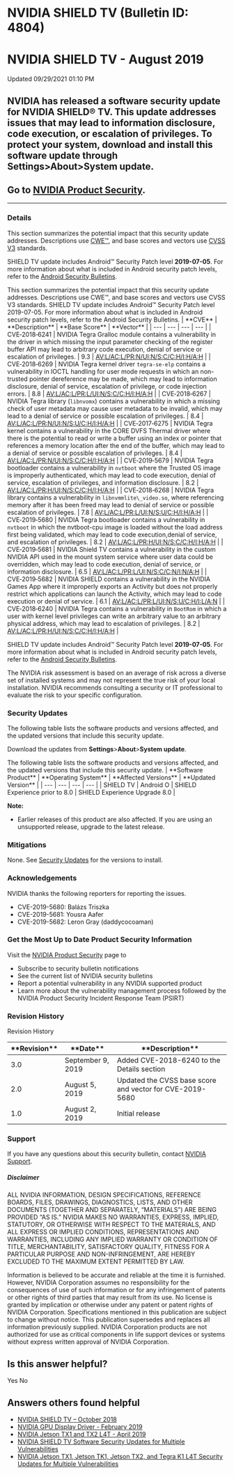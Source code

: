 # NVIDIA SHIELD TV (Bulletin ID: 4804)



 NVIDIA SHIELD TV - August 2019
=================================================




 Updated 09/29/2021 01:10 PM



NVIDIA has released a software security update for NVIDIA SHIELD® TV. This update addresses issues that may lead to information disclosure, code execution, or escalation of privileges. To protect your system, download and install this software update through **Settings**>**About**>**System update**.
------------------------------------------------------------------------------------------------------------------------------------------------------------------------------------------------------------------------------------------------------------------------------------------------------------


Go to [NVIDIA Product Security](https://www.nvidia.com/product-security/).
--------------------------------------------------------------------------






---




### Details


This section summarizes the potential impact that this security update addresses. Descriptions use [CWE™](https://cwe.mitre.org/), and base scores and vectors use [CVSS V3](https://www.first.org/cvss/user-guide) standards.


SHIELD TV update includes Android™ Security Patch level **2019-07-05**. For more information about what is included in Android security patch levels, refer to the [Android Security Bulletins](https://source.android.com/security/bulletin).




This section summarizes the potential impact that this security update addresses. Descriptions use CWE™, and base scores and vectors use CVSS V3 standards. SHIELD TV update includes Android™ Security Patch level 2019-07-05. For more information about what is included in Android security patch levels, refer to the Android Security Bulletins.
| \*\*CVE\*\* | \*\*Description\*\* | \*\*Base Score\*\* | \*\*Vector\*\* |
| --- | --- | --- | --- |
| CVE‑2018‑6241 | NVIDIA Tegra Gralloc module contains a vulnerability in the driver in which missing the input parameter checking of the register buffer API may lead to arbitrary code execution, denial of service or escalation of privileges. | 9.3 | [AV:L/AC:L/PR:N/UI:N/S:C/C:H/I:H/A:H](https://nvd.nist.gov/vuln-metrics/cvss/v3-calculator?vector=AV:L/AC:L/PR:N/UI:N/S:C/C:H/I:H/A:H/E:P/RL:O/RC:C) |
| CVE‑2018‑6269 | NVIDIA Tegra kernel driver `tegra-se-elp` contains a vulnerability in IOCTL handling for user mode requests in which an non-trusted pointer dereference may be made, which may lead to information disclosure, denial of service, escalation of privilege, or code injection errors. | 8.8 | [AV:L/AC:L/PR:L/UI:N/S:C/C:H/I:H/A:H](https://nvd.nist.gov/vuln-metrics/cvss/v3-calculator?vector=AV:L/AC:L/PR:L/UI:N/S:C/C:H/I:H/A:H) |
| CVE‑2018‑6267 | NVIDIA Tegra library (`libnvomx`) contains a vulnerability in which a missing check of user metadata may cause user metadata to be invalid, which may lead to a denial of service or possible escalation of privileges. | 8.4 | [AV:L/AC:L/PR:N/UI:N/S:U/C:H/I:H/A:H](https://nvd.nist.gov/vuln-metrics/cvss/v3-calculator?vector=AV:L/AC:L/PR:N/UI:N/S:U/C:H/I:H/A:H) |
| CVE‑2017‑6275 | NVIDIA Tegra kernel contains a vulnerability in the CORE DVFS Thermal driver where there is the potential to read or write a buffer using an index or pointer that references a memory location after the end of the buffer, which may lead to a denial of service or possible escalation of privileges. | 8.4 | [AV:L/AC:L/PR:N/UI:N/S:C/C:H/I:H/A:H](https://nvd.nist.gov/vuln-metrics/cvss/v3-calculator?vector=AV:L/AC:L/PR:N/UI:N/S:C/C:H/I:H/A:H/E:P/RL:O/RC:C) |
| CVE‑2019‑5679 | NVIDIA Tegra bootloader contains a vulnerability in `nvtboot` where the Trusted OS image is improperly authenticated, which may lead to code execution, denial of service, escalation of privileges, and information disclosure. | 8.2 | [AV:L/AC:L/PR:H/UI:N/S:C/C:H/I:H/A:H](https://nvd.nist.gov/vuln-metrics/cvss/v3-calculator?vector=AV:L/AC:L/PR:H/UI:N/S:C/C:H/I:H/A:H) |
| CVE‑2018‑6268 | NVIDIA Tegra library contains a vulnerability in `libnvmmlite\_video.so`, where referencing memory after it has been freed may lead to denial of service or possible escalation of privileges. | 7.8 | [AV:L/AC:L/PR:L/UI:N/S:U/C:H/I:H/A:H](https://nvd.nist.gov/vuln-metrics/cvss/v3-calculator?vector=AV:L/AC:L/PR:L/UI:N/S:U/C:H/I:H/A:H) |
| CVE‑2019‑5680 | NVIDIA Tegra bootloader contains a vulnerability in `nvtboot` in which the nvtboot-cpu image is loaded without the load address first being validated, which may lead to code execution,denial of service, and escalation of privileges. | 8.2 | [AV:L/AC:L/PR:H/UI:N/S:C/C:H/I:H/A:H](https://nvd.nist.gov/vuln-metrics/cvss/v3-calculator?vector=AV:L/AC:L/PR:H/UI:N/S:C/C:H/I:H/A:H) |
| CVE‑2019‑5681 | NVIDIA Shield TV contains a vulnerability in the custom NVIDIA API used in the mount system service where user data could be overridden, which may lead to code execution, denial of service, or information disclosure. | 6.5 | [AV:L/AC:L/PR:L/UI:N/S:C/C:N/I:N/A:H](https://nvd.nist.gov/vuln-metrics/cvss/v3-calculator?vector=AV:L/AC:L/PR:L/UI:N/S:C/C:N/I:N/A:H) |
| CVE‑2019‑5682 | NVIDIA SHIELD contains a vulnerability in the NVIDIA Games App where it improperly exports an Activity but does not properly restrict which applications can launch the Activity, which may lead to code execution or denial of service. | 6.1 | [AV:L/AC:L/PR:L/UI:N/S:U/C:H/I:L/A:N](https://nvd.nist.gov/vuln-metrics/cvss/v3-calculator?vector=AV:L/AC:L/PR:L/UI:N/S:U/C:H/I:L/A:N) |
| CVE‑2018‑6240 | NVIDIA Tegra contains a vulnerability in `BootRom` in which a user with kernel level privileges can write an arbitrary value to an arbitrary physical address, which may lead to escalation of privileges. | 8.2 | [AV:L/AC:L/PR:H/UI:N/S:C/C:H/I:H/A:H](https://nvd.nist.gov/vuln-metrics/cvss/v3-calculator?vector=AV:L/AC:L/PR:H/UI:N/S:C/C:H/I:H/A:H/E:P/RL:W/RC:C) |


SHIELD TV update includes Android™ Security Patch level **2019-07-05**. For more information about what is included in Android security patch levels, refer to the [Android Security Bulletins](https://source.android.com/security/bulletin).


The NVIDIA risk assessment is based on an average of risk across a diverse set of installed systems and may not represent the true risk of your local installation. NVIDIA recommends consulting a security or IT professional to evaluate the risk to your specific configuration.


### Security Updates


The following table lists the software products and versions affected, and the updated versions that include this security update.


Download the updates from **Settings**>**About**>**System update**.




The following table lists the software products and versions affected, and the updated versions that include this security update.
| \*\*Software Product\*\* | \*\*Operating System\*\* | \*\*Affected Versions\*\* | \*\*Updated Version\*\* |
| --- | --- | --- | --- |
| SHIELD TV | Android O | SHIELD Experience prior to 8.0 | SHIELD Experience Upgrade 8.0 |


**Note:**


* Earlier releases of this product are also affected. If you are using an unsupported release, upgrade to the latest release.


### Mitigations


None. See [Security Updates](#security-updates) for the versions to install.


### Acknowledgements


NVIDIA thanks the following reporters for reporting the issues.


* CVE-2019-5680: Balázs Triszka
* CVE-2019-5681: Yousra Aafer
* CVE-2019-5682: Leron Gray (daddycocoaman)


### Get the Most Up to Date Product Security Information


Visit the [NVIDIA Product Security](https://www.nvidia.com/security) page to


* Subscribe to security bulletin notifications
* See the current list of NVIDIA security bulletins
* Report a potential vulnerability in any NVIDIA supported product
* Learn more about the vulnerability management process followed by the NVIDIA Product Security Incident Response Team (PSIRT)


### Revision History




Revision History





| \*\*Revision\*\* | \*\*Date\*\* | \*\*Description\*\* |
| --- | --- | --- |
| 3.0 | September 9, 2019 | Added CVE-2018-6240 to the Details section |
| 2.0 | August 5, 2019 | Updated the CVSS base score and vector for CVE-2019-5680 |
| 1.0 | August 2, 2019 | Initial release |


### Support


If you have any questions about this security bulletin, contact [NVIDIA Support](https://www.nvidia.com/object/support.html).


##### Disclaimer


ALL NVIDIA INFORMATION, DESIGN SPECIFICATIONS, REFERENCE BOARDS, FILES, DRAWINGS, DIAGNOSTICS, LISTS, AND OTHER DOCUMENTS (TOGETHER AND SEPARATELY, “MATERIALS”) ARE BEING PROVIDED “AS IS.” NVIDIA MAKES NO WARRANTIES, EXPRESS, IMPLIED, STATUTORY, OR OTHERWISE WITH RESPECT TO THE MATERIALS, AND ALL EXPRESS OR IMPLIED CONDITIONS, REPRESENTATIONS AND WARRANTIES, INCLUDING ANY IMPLIED WARRANTY OR CONDITION OF TITLE, MERCHANTABILITY, SATISFACTORY QUALITY, FITNESS FOR A PARTICULAR PURPOSE AND NON-INFRINGEMENT, ARE HEREBY EXCLUDED TO THE MAXIMUM EXTENT PERMITTED BY LAW.


Information is believed to be accurate and reliable at the time it is furnished. However, NVIDIA Corporation assumes no responsibility for the consequences of use of such information or for any infringement of patents or other rights of third parties that may result from its use. No license is granted by implication or otherwise under any patent or patent rights of NVIDIA Corporation. Specifications mentioned in this publication are subject to change without notice. This publication supersedes and replaces all information previously supplied. NVIDIA Corporation products are not authorized for use as critical components in life support devices or systems without express written approval of NVIDIA Corporation.










Is this answer helpful?
-----------------------



Yes
No







Answers others found helpful
----------------------------


* [ NVIDIA SHIELD TV – October 2018](/app/answers/detail/a_id/4704/related/1)
* [ NVIDIA GPU Display Driver - February 2019](/app/answers/detail/a_id/4772/related/1)
* [ NVIDIA Jetson TX1 and TX2 L4T - April 2019](/app/answers/detail/a_id/4787/related/1)
* [ NVIDIA SHIELD TV Software Security Updates for Multiple Vulnerabilities](/app/answers/detail/a_id/4682/related/1)
* [ NVIDIA Jetson TX1, Jetson TK1, Jetson TX2, and Tegra K1 L4T Security Updates for Multiple Vulnerabilities](/app/answers/detail/a_id/4635/related/1)








